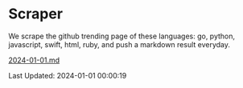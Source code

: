 # Scraper

We scrape the github trending page of these languages: go, python, javascript, swift, html, ruby, and push a markdown result everyday.

[2024-01-01.md](https://github.com/henson/Scraper/blob/master/2024-01-01.md)

Last Updated: 2024-01-01 00:00:19